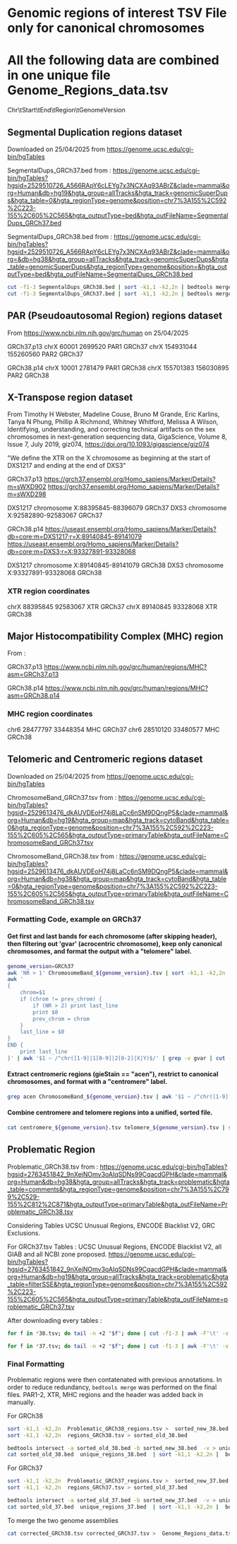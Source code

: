 
# Genomic regions of interest TSV File only for canonical chromosomes
# All the following data are combined in one unique file Genome_Regions_data.tsv
Chr\tStart\tEnd\tRegion\tGenomeVersion

## Segmental Duplication regions dataset

Downloaded on 25/04/2025 from https://genome.ucsc.edu/cgi-bin/hgTables

SegmentalDups_GRCh37.bed from :
https://genome.ucsc.edu/cgi-bin/hgTables?hgsid=2529510726_A566RApY6cLEYg7x3NCXAq93ABrZ&clade=mammal&org=Human&db=hg19&hgta_group=allTracks&hgta_track=genomicSuperDups&hgta_table=0&hgta_regionType=genome&position=chr7%3A155%2C592%2C223-155%2C605%2C565&hgta_outputType=bed&hgta_outFileName=SegmentalDups_GRCh37.bed

SegmentalDups_GRCh38.bed from :
https://genome.ucsc.edu/cgi-bin/hgTables?hgsid=2529510726_A566RApY6cLEYg7x3NCXAq93ABrZ&clade=mammal&org=&db=hg38&hgta_group=allTracks&hgta_track=genomicSuperDups&hgta_table=genomicSuperDups&hgta_regionType=genome&position=&hgta_outputType=bed&hgta_outFileName=SegmentalDups_GRCh38.bed

```bash
cut -f1-3 SegmentalDups_GRCh38.bed | sort -k1,1 -k2,2n | bedtools merge -i - | awk 'BEGIN {OFS="\t"} {print $0, "segmentaldup", "GRCh38"}' | awk '$1 ~ /^chr([1-9]|1[0-9]|2[0-2]|X|Y)$/'> merged_SegmentalDups_GRCh38.bed
cut -f1-3 SegmentalDups_GRCh37.bed | sort -k1,1 -k2,2n | bedtools merge -i - | awk 'BEGIN {OFS="\t"} {print $0, "segmentaldup", "GRCh37"}' | awk '$1 ~ /^chr([1-9]|1[0-9]|2[0-2]|X|Y)$/'> merged_SegmentalDups_GRCh37.bed
```

## PAR (Pseudoautosomal Region) regions dataset
From https://www.ncbi.nlm.nih.gov/grc/human on 25/04/2025

GRCh37.p13
chrX	60001	2699520	PAR1	GRCh37
chrX	154931044	155260560	PAR2	GRCh37

GRCh38.p14
chrX	10001	2781479	PAR1	GRCh38
chrX	155701383	156030895	PAR2	GRCh38


## X-Transpose region dataset
From Timothy H Webster, Madeline Couse, Bruno M Grande, Eric Karlins, Tanya N Phung, Phillip A Richmond, Whitney Whitford, Melissa A Wilson, Identifying, understanding, and correcting technical artifacts on the sex chromosomes in next-generation sequencing data, GigaScience, Volume 8, Issue 7, July 2019, giz074, https://doi.org/10.1093/gigascience/giz074

"We define the XTR on the X chromosome as beginning at the start of DXS1217 and ending at the end of DXS3"
 
GRCh37.p13
https://grch37.ensembl.org/Homo_sapiens/Marker/Details?m=sWXD902
https://grch37.ensembl.org/Homo_sapiens/Marker/Details?m=sWXD298

DXS1217	chromosome X:88395845-88396079	GRCh37
DXS3	chromosome X:92582890-92583067	GRCh37

GRCh38.p14
https://useast.ensembl.org/Homo_sapiens/Marker/Details?db=core;m=DXS1217;r=X:89140845-89141079
https://useast.ensembl.org/Homo_sapiens/Marker/Details?db=core;m=DXS3;r=X:93327891-93328068

DXS1217	chromosome X:89140845-89141079	GRCh38
DXS3	chromosome X:93327891-93328068	GRCh38

### XTR region coordinates
chrX	88395845	92583067	XTR	GRCh37
chrX	89140845	93328068	XTR	GRCh38


## Major Histocompatibility Complex (MHC) region
From :

GRCh37.p13
https://www.ncbi.nlm.nih.gov/grc/human/regions/MHC?asm=GRCh37.p13

GRCh38.p14
https://www.ncbi.nlm.nih.gov/grc/human/regions/MHC?asm=GRCh38.p14

### MHC region coordinates
chr6	28477797	33448354	MHC	GRCh37
chr6	28510120	33480577	MHC	GRCh38


## Telomeric and Centromeric regions dataset
Downloaded on 25/04/2025 from https://genome.ucsc.edu/cgi-bin/hgTables

ChromosomeBand_GRCh37.tsv from :
https://genome.ucsc.edu/cgi-bin/hgTables?hgsid=2529613476_dkAUVDEoH74j8LaCc6nSM9DQngP5&clade=mammal&org=Human&db=hg19&hgta_group=map&hgta_track=cytoBand&hgta_table=0&hgta_regionType=genome&position=chr7%3A155%2C592%2C223-155%2C605%2C565&hgta_outputType=primaryTable&hgta_outFileName=ChromosomeBand_GRCh37.tsv


ChromosomeBand_GRCh38.tsv from :
https://genome.ucsc.edu/cgi-bin/hgTables?hgsid=2529613476_dkAUVDEoH74j8LaCc6nSM9DQngP5&clade=mammal&org=Human&db=hg38&hgta_group=map&hgta_track=cytoBand&hgta_table=0&hgta_regionType=genome&position=chr7%3A155%2C592%2C223-155%2C605%2C565&hgta_outputType=primaryTable&hgta_outFileName=ChromosomeBand_GRCh38.tsv






### Formatting Code, example on GRCh37

#### Get first and last bands for each chromosome (after skipping header), then filtering out 'gvar' (acrocentric chromosome), keep only canonical chromosomes, and format the output with a "telomere" label.
```bash 
genome_version=GRCh37
awk 'NR > 1' ChromosomeBand_${genome_version}.tsv | sort -k1,1 -k2,2n | \
awk '
{
    chrom=$1
    if (chrom != prev_chrom) {
        if (NR > 2) print last_line
        print $0
        prev_chrom = chrom
    }
    last_line = $0
}
END {
    print last_line
}' | awk '$1 ~ /^chr([1-9]|1[0-9]|2[0-2]|X|Y)$/' | grep -v gvar | cut -f1-3 | bedtools merge -i - | awk -v gv="${genome_version}" 'BEGIN {OFS="\t"} {print $0, "telomere", gv}' > telomere_${genome_version}.tsv
```
#### Extract centromeric regions (gieStain == "acen"), restrict to canonical chromosomes, and format with a "centromere" label.

```bash
grep acen ChromosomeBand_${genome_version}.tsv | awk '$1 ~ /^chr([1-9]|1[0-9]|2[0-2]|X|Y)$/' | cut -f1-3 | bedtools merge -i - | awk -v gv="${genome_version}" 'BEGIN {OFS="\t"} {print $0, "centromere", gv}' > centromere_${genome_version}.tsv
```
#### Combine centromere and telomere regions into a unified, sorted file.

```bash
cat centromere_${genome_version}.tsv telomere_${genome_version}.tsv | sort -k1,1 -k2,2n > regions_${genome_version}.tsv
```
## Problematic Region

Problematic_GRCh38.tsv from :
https://genome.ucsc.edu/cgi-bin/hgTables?hgsid=2763451842_9nXejNOmv3oAIqSDNs99CqacdGPH&clade=mammal&org=Human&db=hg38&hgta_group=allTracks&hgta_track=problematic&hgta_table=comments&hgta_regionType=genome&position=chr7%3A155%2C799%2C529-155%2C812%2C871&hgta_outputType=primaryTable&hgta_outFileName=Problematic_GRCh38.tsv

Considering Tables UCSC Unusual Regions, ENCODE Blacklist V2, GRC Exclusions.

For GRCh37.tsv Tables : UCSC Unusual Regions, ENCODE Blacklist V2, all GIAB and all NCBI zone proposed.
https://genome.ucsc.edu/cgi-bin/hgTables?hgsid=2763451842_9nXejNOmv3oAIqSDNs99CqacdGPH&clade=mammal&org=Human&db=hg19&hgta_group=allTracks&hgta_track=problematic&hgta_table=filterSSE&hgta_regionType=genome&position=chr7%3A155%2C592%2C223-155%2C605%2C565&hgta_outputType=primaryTable&hgta_outFileName=problematic_GRCh37.tsv


After downloading every tables :
```bash
for f in *38.tsv; do tail -n +2 "$f"; done | cut -f1-3 | awk -F'\t' -v OFS='\t' '{print $0, "problematic_regions", "GRCh38"}' > Problematic_GRCh38_regions.tsv

for f in *37.tsv; do tail -n +2 "$f"; done | cut -f1-3 | awk -F'\t' -v OFS='\t' '{print $0, "problematic_regions", "GRCh37"}' > Problematic_GRCh37_regions.tsv
```


### Final Formatting

Problematic regions were then contatenated with previous annotations. In order to reduce redundancy, `bedtools merge` was performed on the final files. PAR1-2, XTR, MHC regions and the header was added back in manually.

For GRCh38
```bash
sort -k1,1 -k2,2n  Problematic_GRCh38_regions.tsv >  sorted_new_38.bed 
sort -k1,1 -k2,2n  regions_GRCh38.tsv > sorted_old_38.bed 

bedtools intersect -a sorted_old_38.bed -b sorted_new_38.bed  -v > unique_regions_38.bed 
cat sorted_old_38.bed  unique_regions_38.bed  | sort -k1,1 -k2,2n |  bedtools merge -i - | awk -F'\t' -v OFS='\t' '{$4="problematic_regions"; $5="GRCh38"; print}' > corrected_GRCh38.tsv
```

For GRCh37
```bash
sort -k1,1 -k2,2n  Problematic_GRCh37_regions.tsv >  sorted_new_37.bed 
sort -k1,1 -k2,2n  regions_GRCh37.tsv > sorted_old_37.bed 

bedtools intersect -a sorted_old_37.bed -b sorted_new_37.bed  -v > unique_regions_37.bed 
cat sorted_old_37.bed  unique_regions_37.bed  | sort -k1,1 -k2,2n |  bedtools merge -i - | awk -F'\t' -v OFS='\t' '{$4="problematic_regions"; $5="GRCh37"; print}' > corrected_GRCh37.tsv
```

To merge the two genome assemblies
```bash
cat corrected_GRCh38.tsv corrected_GRCh37.tsv >  Genome_Regions_data.tsv
```


